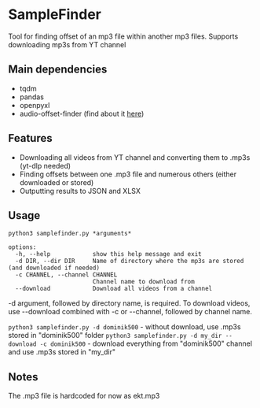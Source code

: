 # SampleFinder
Tool for finding offset of an mp3 file within another mp3 files. Supports downloading mp3s from YT channel

## Main dependencies
* tqdm
* pandas
* openpyxl
* audio-offset-finder (find about it [here](https://github.com/bbc/audio-offset-finder))

## Features
* Downloading all videos from YT channel and converting them to .mp3s (yt-dlp needed)
* Finding offsets between one .mp3 file and numerous others (either downloaded or stored)
* Outputting results to JSON and XLSX

## Usage
```python3 samplefinder.py *arguments*```

```
options:
  -h, --help            show this help message and exit
  -d DIR, --dir DIR     Name of directory where the mp3s are stored (and downloaded if needed)
  -c CHANNEL, --channel CHANNEL
                        Channel name to download from
  --download            Download all videos from a channel
```

-d argument, followed by directory name, is required. To download videos, use --download combined with -c or --channel, followed by channel name.

```python3 samplefinder.py -d dominik500``` - without download, use .mp3s stored in "dominik500" folder
```python3 samplefinder.py -d my_dir --download -c dominik500``` - download everything from "dominik500" channel and use .mp3s stored in "my_dir"

## Notes
The .mp3 file is hardcoded for now as ekt.mp3
